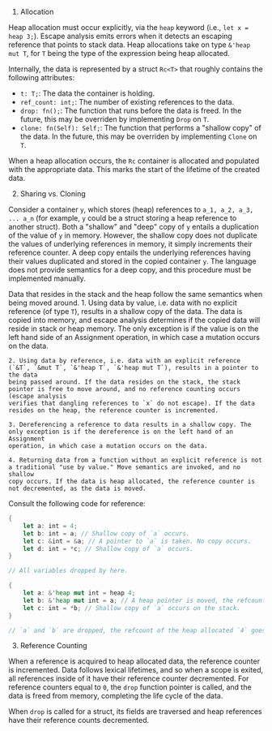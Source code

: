 1. Allocation

Heap allocation must occur explicitly, via the `heap` keyword (i.e., `let x = heap 3;`). Escape analysis emits errors
when it detects an escaping reference that points to stack data. Heap allocations take on type `&'heap mut T`, for `T` being the 
type of the expression being heap allocated.

Internally, the data is represented by a struct `Rc<T>` that roughly contains the following attributes:
- `t: T;`: The data the container is holding.
- `ref_count: int;`: The number of existing references to the data.
- `drop: fn();`: The function that runs before the data is freed. In the future, this may be overriden by implementing `Drop` on `T`.
- `clone: fn(Self): Self;`: The function that performs a "shallow copy" of the data. In the future, this may be overriden by implementing `Clone` on `T`.

When a heap allocation occurs, the `Rc` container is allocated and populated with the appropriate data. This marks the
start of the lifetime of the created data.

2. Sharing vs. Cloning

Consider a container `y`, which stores (heap) references to `a_1, a_2, a_3, ... a_n` (for example, `y` could be a struct storing
a heap reference to another struct). Both a "shallow" and "deep" copy of `y` entails  a duplication of the value of `y` in memory. 
However, the shallow copy does not duplicate the values of underlying references in memory, it simply increments their reference
counter. A deep copy entails the underlying references having their values duplicated and stored in the copied container `y`. 
The language does not provide semantics for a deep copy, and this procedure must be implemented manually.

Data that resides in the stack and the heap follow the same semantics when being moved around.
    1. Using data by value, i.e. data with no explicit reference (of type `T`), results in a shallow copy of the data. The data is copied 
    into memory, and escape analysis determines if the copied data will reside in stack or heap memory. The only exception is if the
    value is on the left hand side of an Assignment operation, in which case a mutation occurs on the data.

    2. Using data by reference, i.e. data with an explicit reference (`&T`, `&mut T`, `&'heap T`, `&'heap mut T`), results in a pointer to the data 
    being passed around. If the data resides on the stack, the stack pointer is free to move around, and no reference counting occurs (escape analysis 
    verifies that dangling references to `x` do not escape). If the data resides on the heap, the reference counter is incremented.

    3. Dereferencing a reference to data results in a shallow copy. The only exception is if the dereference is on the left hand of an Assignment 
    operation, in which case a mutation occurs on the data.

    4. Returning data from a function without an explicit reference is not a traditional "use by value." Move semantics are invoked, and no shallow
    copy occurs. If the data is heap allocated, the reference counter is not decremented, as the data is moved.

Consult the following code for reference:
```rs
{
    let a: int = 4;
    let b: int = a; // Shallow copy of `a` occurs.
    let c: &int = &a; // A pointer to `a` is taken. No copy occurs.
    let d: int = *c; // Shallow copy of `a` occurs.
}

// All variables dropped by here.

{
    let a: &'heap mut int = heap 4;
    let b: &'heap mut int = a; // A heap pointer is moved, the refcount increases and no copy occurs.
    let c: int = *b; // Shallow copy of `a` occurs on the stack.
}

// `a` and `b` are dropped, the refcount of the heap allocated `4` goes to 0 and is thus dropped.
```

3. Reference Counting

When a reference is acquired to heap allocated data, the reference counter is incremented. Data follows lexical lifetimes, and
so when a scope is exited, all references inside of it have their reference counter decremented. For reference counters equal
to `0`, the `drop` function pointer is called, and the data is freed from memory, completing the life cycle of the data.

When `drop` is called for a struct, its fields are traversed and heap references have their reference counts decremented.